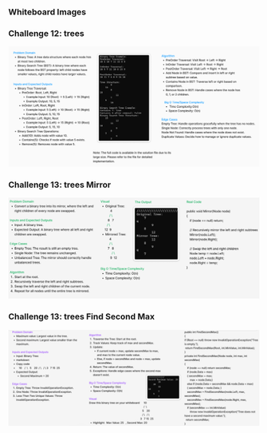 ### Whiteboard Images

### Challenge 12: trees
![trees](./p.png)
 
### Challenge 13: trees Mirror
![trees](./q.png)
 
### Challenge 13: trees Find Second Max
![trees](./r.png)

